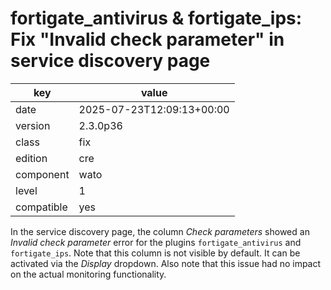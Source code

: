 [//]: # (werk v2)
# fortigate_antivirus & fortigate_ips: Fix "Invalid check parameter" in service discovery page

key        | value
---------- | ---
date       | 2025-07-23T12:09:13+00:00
version    | 2.3.0p36
class      | fix
edition    | cre
component  | wato
level      | 1
compatible | yes

In the service discovery page, the column _Check parameters_ showed an _Invalid check parameter_ error for the plugins `fortigate_antivirus` and `fortigate_ips`.
Note that this column is not visible by default.
It can be activated via the _Display_ dropdown.
Also note that this issue had no impact on the actual monitoring functionality.
